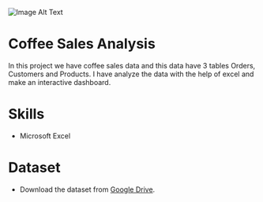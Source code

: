 ![Image Alt Text](https://w0.peakpx.com/wallpaper/753/127/HD-wallpaper-coffee-time-ultra-food-and-drink.jpg)




# Coffee Sales Analysis
In this project we have coffee sales data and this data have 3 tables Orders, Customers and Products. I have analyze the data with the help of excel and make an interactive dashboard.

# Skills
* Microsoft Excel
  
# Dataset  
* Download the dataset from [Google Drive](https://1drv.ms/x/c/308364de6ed0bdec/EYaurOAbsf1Ll1tUHDJ2poUB1vBLjENAlWvAUESGSybdzQ?e=19150C).
  
